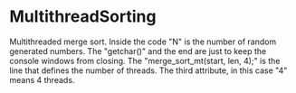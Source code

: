# MultithreadSorting
Multithreaded merge sort.
Inside the code "N" is the number of random generated numbers.
The "getchar()" and the end are just to keep the console windows from closing.
The "merge_sort_mt(start, len, 4);" is the line that defines the number of threads. The third attribute, in this case "4" means 4 threads.
